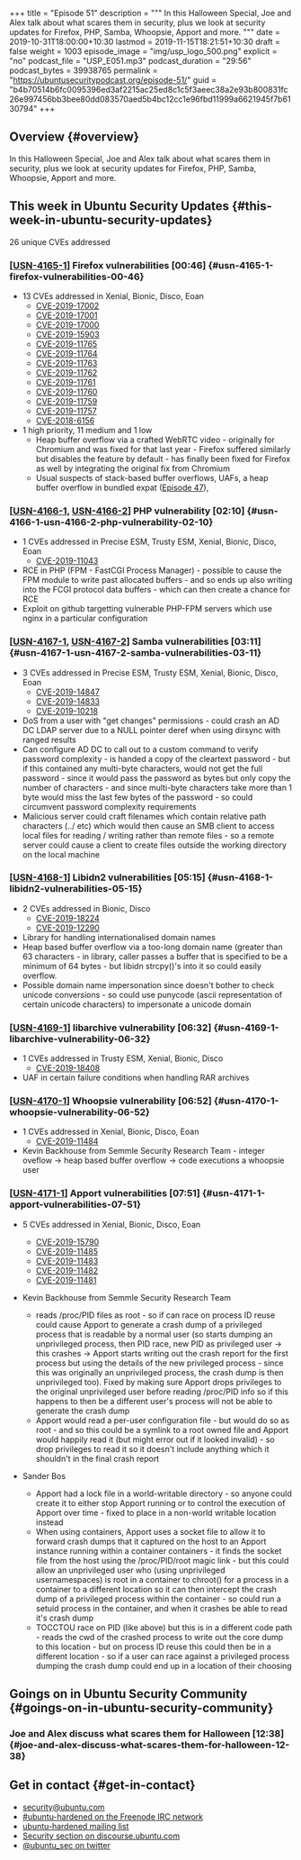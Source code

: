 +++
title = "Episode 51"
description = """
  In this Halloween Special, Joe and Alex talk about what scares them in
  security, plus we look at security updates for Firefox, PHP, Samba,
  Whoopsie, Apport and more.
  """
date = 2019-10-31T18:00:00+10:30
lastmod = 2019-11-15T18:21:51+10:30
draft = false
weight = 1003
episode_image = "img/usp_logo_500.png"
explicit = "no"
podcast_file = "USP_E051.mp3"
podcast_duration = "29:56"
podcast_bytes = 39938765
permalink = "https://ubuntusecuritypodcast.org/episode-51/"
guid = "b4b70514b6fc0095396ed3af2215ac25ed8c1c5f3aeec38a2e93b800831fc26e997456bb3bee80dd083570aed5b4bc12cc1e96fbd11999a6621945f7b6130794"
+++

## Overview {#overview}

In this Halloween Special, Joe and Alex talk about what scares them in
security, plus we look at security updates for Firefox, PHP, Samba,
Whoopsie, Apport and more.


## This week in Ubuntu Security Updates {#this-week-in-ubuntu-security-updates}

26 unique CVEs addressed


### [[USN-4165-1](https://usn.ubuntu.com/4165-1/)] Firefox vulnerabilities [00:46] {#usn-4165-1-firefox-vulnerabilities-00-46}

-   13 CVEs addressed in Xenial, Bionic, Disco, Eoan
    -   [CVE-2019-17002](https://people.canonical.com/~ubuntu-security/cve/CVE-2019-17002) <!-- low -->
    -   [CVE-2019-17001](https://people.canonical.com/~ubuntu-security/cve/CVE-2019-17001) <!-- medium -->
    -   [CVE-2019-17000](https://people.canonical.com/~ubuntu-security/cve/CVE-2019-17000) <!-- medium -->
    -   [CVE-2019-15903](https://people.canonical.com/~ubuntu-security/cve/CVE-2019-15903) <!-- medium -->
    -   [CVE-2019-11765](https://people.canonical.com/~ubuntu-security/cve/CVE-2019-11765) <!-- medium -->
    -   [CVE-2019-11764](https://people.canonical.com/~ubuntu-security/cve/CVE-2019-11764) <!-- medium -->
    -   [CVE-2019-11763](https://people.canonical.com/~ubuntu-security/cve/CVE-2019-11763) <!-- medium -->
    -   [CVE-2019-11762](https://people.canonical.com/~ubuntu-security/cve/CVE-2019-11762) <!-- medium -->
    -   [CVE-2019-11761](https://people.canonical.com/~ubuntu-security/cve/CVE-2019-11761) <!-- medium -->
    -   [CVE-2019-11760](https://people.canonical.com/~ubuntu-security/cve/CVE-2019-11760) <!-- medium -->
    -   [CVE-2019-11759](https://people.canonical.com/~ubuntu-security/cve/CVE-2019-11759) <!-- medium -->
    -   [CVE-2019-11757](https://people.canonical.com/~ubuntu-security/cve/CVE-2019-11757) <!-- medium -->
    -   [CVE-2018-6156](https://people.canonical.com/~ubuntu-security/cve/CVE-2018-6156) <!-- high -->
-   1 high priority, 11 medium and 1 low
    -   Heap buffer overflow via a crafted WebRTC video - originally for
        Chromium and was fixed for that last year - Firefox suffered similarly
        but disables the feature by default - has finally been fixed for
        Firefox as well by integrating the original fix from Chromium
    -   Usual suspects of stack-based buffer overflows, UAFs, a heap buffer
        overflow in bundled expat ([Episode 47](https://ubuntusecuritypodcast.org/episode-47/)),


### [[USN-4166-1](https://usn.ubuntu.com/4166-1/), [USN-4166-2](https://usn.ubuntu.com/4166-2/)] PHP vulnerability [02:10] {#usn-4166-1-usn-4166-2-php-vulnerability-02-10}

-   1 CVEs addressed in Precise ESM, Trusty ESM, Xenial, Bionic, Disco, Eoan
    -   [CVE-2019-11043](https://people.canonical.com/~ubuntu-security/cve/CVE-2019-11043) <!-- medium -->
-   RCE in PHP (FPM - FastCGI Process Manager) - possible to cause the FPM
    module to write past allocated buffers - and so ends up also writing into the FCGI
    protocol data buffers - which can then create a chance for RCE
-   Exploit on github targetting vulnerable PHP-FPM servers which use nginx
    in a particular configuration


### [[USN-4167-1](https://usn.ubuntu.com/4167-1/), [USN-4167-2](https://usn.ubuntu.com/4167-2/)] Samba vulnerabilities [03:11] {#usn-4167-1-usn-4167-2-samba-vulnerabilities-03-11}

-   3 CVEs addressed in Precise ESM, Trusty ESM, Xenial, Bionic, Disco, Eoan
    -   [CVE-2019-14847](https://people.canonical.com/~ubuntu-security/cve/CVE-2019-14847) <!-- medium -->
    -   [CVE-2019-14833](https://people.canonical.com/~ubuntu-security/cve/CVE-2019-14833) <!-- medium -->
    -   [CVE-2019-10218](https://people.canonical.com/~ubuntu-security/cve/CVE-2019-10218) <!-- medium -->
-   DoS from a user with "get changes" permissions - could crash an AD DC
    LDAP server due to a NULL pointer deref when using dirsync with ranged results
-   Can configure AD DC to call out to a custom command to verify password
    complexity - is handed a copy of the cleartext password - but if this
    contained any multi-byte characters, would not get the full password -
    since it would pass the password as bytes but only copy the number of
    characters - and since multi-byte characters take more than 1 byte would
    miss the last few bytes of the password - so could circumvent password
    complexity requirements
-   Malicious server could craft filenames which contain relative path
    characters (../ etc) which would then cause an SMB client to access local
    files for reading / writing rather than remote files - so a remote server
    could cause a client to create files outside the working directory on the
    local machine


### [[USN-4168-1](https://usn.ubuntu.com/4168-1/)] Libidn2 vulnerabilities [05:15] {#usn-4168-1-libidn2-vulnerabilities-05-15}

-   2 CVEs addressed in Bionic, Disco
    -   [CVE-2019-18224](https://people.canonical.com/~ubuntu-security/cve/CVE-2019-18224) <!-- medium -->
    -   [CVE-2019-12290](https://people.canonical.com/~ubuntu-security/cve/CVE-2019-12290) <!-- medium -->
-   Library for handling internationalised domain names
-   Heap based buffer overflow via a too-long domain name (greater than 63
    characters - in library, caller passes a buffer that is specified to be a
    minimum of 64 bytes - but libidn strcpy()'s into it so could easily overflow.
-   Possible domain name impersonation since doesn't bother to check unicode
    conversions - so could use punycode (ascii representation of certain
    unicode characters) to impersonate a unicode domain


### [[USN-4169-1](https://usn.ubuntu.com/4169-1/)] libarchive vulnerability [06:32] {#usn-4169-1-libarchive-vulnerability-06-32}

-   1 CVEs addressed in Trusty ESM, Xenial, Bionic, Disco
    -   [CVE-2019-18408](https://people.canonical.com/~ubuntu-security/cve/CVE-2019-18408) <!-- medium -->
-   UAF in certain failure conditions when handling RAR archives


### [[USN-4170-1](https://usn.ubuntu.com/4170-1/)] Whoopsie vulnerability [06:52] {#usn-4170-1-whoopsie-vulnerability-06-52}

-   1 CVEs addressed in Xenial, Bionic, Disco, Eoan
    -   [CVE-2019-11484](https://people.canonical.com/~ubuntu-security/cve/CVE-2019-11484) <!-- medium -->
-   Kevin Backhouse from Semmle Security Research Team - integer oveflow ->
    heap based buffer overflow -> code executions a whoopsie user


### [[USN-4171-1](https://usn.ubuntu.com/4171-1/)] Apport vulnerabilities [07:51] {#usn-4171-1-apport-vulnerabilities-07-51}

-   5 CVEs addressed in Xenial, Bionic, Disco, Eoan
    -   [CVE-2019-15790](https://people.canonical.com/~ubuntu-security/cve/CVE-2019-15790) <!-- medium -->
    -   [CVE-2019-11485](https://people.canonical.com/~ubuntu-security/cve/CVE-2019-11485) <!-- medium -->
    -   [CVE-2019-11483](https://people.canonical.com/~ubuntu-security/cve/CVE-2019-11483) <!-- medium -->
    -   [CVE-2019-11482](https://people.canonical.com/~ubuntu-security/cve/CVE-2019-11482) <!-- medium -->
    -   [CVE-2019-11481](https://people.canonical.com/~ubuntu-security/cve/CVE-2019-11481) <!-- low -->
-   Kevin Backhouse from Semmle Security Research Team
    -   reads /proc/PID files as root - so if can race on process ID reuse
        could cause Apport to generate a crash dump of a privileged process
        that is readable by a normal user (so starts dumping an unprivileged
        process, then PID race, new PID as privileged user -> this crashes ->
        Apport starts writing out the crash report for the first process but
        using the details of the new privileged process - since this was
        originally an unprivileged process, the crash dump is then unprivileged
        too). Fixed by making sure Apport drops privileges to the original
        unprivileged user before reading /proc/PID info so if this happens to
        then be a different user's process will not be able to generate the
        crash dump
    -   Apport would read a per-user configuration file - but would do so as
        root - and so this could be a symlink to a root owned file and Apport
        would happily read it (but might error out if it looked invalid) - so
        drop privileges to read it so it doesn't include anything which it
        shouldn't in the final crash report

-   Sander Bos
    -   Apport had a lock file in a world-writable directory - so anyone could
        create it to either stop Apport running or to control the execution of
        Apport over time - fixed to place in a non-world writable location
        instead
    -   When using containers, Apport uses a socket file to allow it to forward
        crash dumps that it captured on the host to an Apport instance running
        within a container containers - it finds the socket file from the host
        using the /proc/PID/root magic link - but this could allow an
        unprivileged user who (using unprivileged usernamespaces) is root in a
        container to chroot() for a process in a container to a different
        location so it can then intercept the crash dump of a privileged
        process within the container - so could run a setuid process in the
        container, and when it crashes be able to read it's crash dump
    -   TOCCTOU race on PID (like above) but this is in a different code path -
        reads the cwd of the crashed process to write out the core dump to this
        location - but on process ID reuse this could then be in a different
        location - so if a user can race against a privileged process dumping
        the crash dump could end up in a location of their choosing


## Goings on in Ubuntu Security Community {#goings-on-in-ubuntu-security-community}


### Joe and Alex discuss what scares them for Halloween [12:38] {#joe-and-alex-discuss-what-scares-them-for-halloween-12-38}


## Get in contact {#get-in-contact}

-   [security@ubuntu.com](mailto:security@ubuntu.com)
-   [#ubuntu-hardened on the Freenode IRC network](http://webchat.freenode.net/#ubuntu-hardened)
-   [ubuntu-hardened mailing list](https://lists.ubuntu.com/mailman/listinfo/ubuntu-hardened)
-   [Security section on discourse.ubuntu.com](https://discourse.ubuntu.com/c/security)
-   [@ubuntu\_sec on twitter](https://twitter.com/ubuntu%5Fsec)